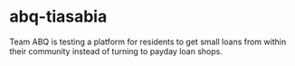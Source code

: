 # abq-tiasabia
Team ABQ is testing a platform for residents to get small loans from within their community instead of turning to payday loan shops.

